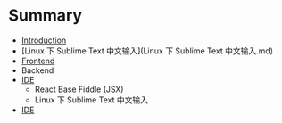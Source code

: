 # Summary

* [Introduction](README.md)
* [Linux 下 Sublime Text 中文输入](Linux 下 Sublime Text 中文输入.md)
* [Frontend](Frontend)
* Backend
* [IDE](IDE)
   * React Base Fiddle (JSX)
   * Linux 下 Sublime Text 中文输入
* [IDE](IDE)


